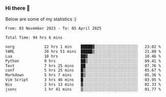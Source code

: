 ### Hi there 👋
Below are some of my statistics :)

<!--START_SECTION:waka-->

```txt
From: 03 November 2023 - To: 05 April 2025

Total Time: 94 hrs 6 mins

norg             22 hrs 1 min    █████▓░░░░░░░░░░░░░░░░░░░   23.02 %
YAML             20 hrs 51 mins  █████▒░░░░░░░░░░░░░░░░░░░   21.80 %
Lua              10 hrs          ██▓░░░░░░░░░░░░░░░░░░░░░░   10.46 %
Python           9 hrs           ██▒░░░░░░░░░░░░░░░░░░░░░░   09.41 %
Text             7 hrs 25 mins   ██░░░░░░░░░░░░░░░░░░░░░░░   07.76 %
conf             5 hrs 25 mins   █▒░░░░░░░░░░░░░░░░░░░░░░░   05.67 %
Markdown         5 hrs 7 mins    █▒░░░░░░░░░░░░░░░░░░░░░░░   05.36 %
Vim Script       3 hrs 46 mins   █░░░░░░░░░░░░░░░░░░░░░░░░   03.95 %
Nix              2 hrs 13 mins   ▓░░░░░░░░░░░░░░░░░░░░░░░░   02.33 %
jsonc            1 hr 41 mins    ▒░░░░░░░░░░░░░░░░░░░░░░░░   01.77 %
```

<!--END_SECTION:waka-->

<!--
**KlapenHz/KlapenHz** is a ✨ _special_ ✨ repository because its `README.md` (this file) appears on your GitHub profile.

Here are some ideas to get you started:

- 🔭 I’m currently working on ...
- 🌱 I’m currently learning ...
- 👯 I’m looking to collaborate on ...
- 🤔 I’m looking for help with ...
- 💬 Ask me about ...
- 📫 How to reach me: ...
- 😄 Pronouns: ...
- ⚡ Fun fact: ...
-->
